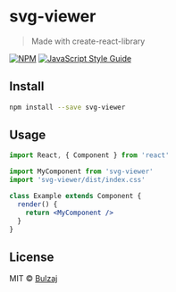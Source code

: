 # svg-viewer

> Made with create-react-library

[![NPM](https://img.shields.io/npm/v/svg-viewer.svg)](https://www.npmjs.com/package/svg-viewer) [![JavaScript Style Guide](https://img.shields.io/badge/code_style-standard-brightgreen.svg)](https://standardjs.com)

## Install

```bash
npm install --save svg-viewer
```

## Usage

```jsx
import React, { Component } from 'react'

import MyComponent from 'svg-viewer'
import 'svg-viewer/dist/index.css'

class Example extends Component {
  render() {
    return <MyComponent />
  }
}
```

## License

MIT © [Bulzaj](https://github.com/Bulzaj)
